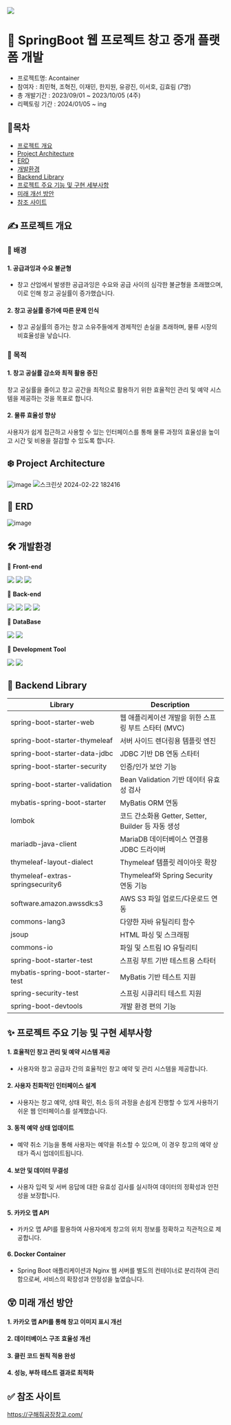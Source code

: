 <img src="https://capsule-render.vercel.app/api?type=waving&height=200&text=Acontainer&fontAlign=50&fontAlignY=40&color=gradient"/>

# 🌈 SpringBoot 웹 프로젝트 창고 중개 플랫폼 개발
- 프로젝트명: Acontainer
- 참여자 : 최민혁, 조혁진, 이재민, 한지원, 유광진, 이서호, 김효림 (7명)
- 총 개발기간 : 2023/09/01 ~ 2023/10/05 (4주)
- 리펙토링 기간 : 2024/01/05 ~ ing


## 📌목차
- [프로젝트 개요](#-프로젝트-개요)
- [Project Architecture](#-project-architecture)
- [ERD](#-erd)
- [개발환경](#-개발환경)
- [Backend Library](#-backend-library)
- [프로젝트 주요 기능 및 구현 세부사항](#-프로젝트-주요-기능-및-구현-세부사항)
- [미래 개선 방안](#-미래-개선-방안)
- [참조 사이트](#-참조-사이트)

## ✍️ 프로젝트 개요

### 🌿 배경
#### 1. 공급과잉과 수요 불균형
- 창고 산업에서 발생한 공급과잉은 수요와 공급 사이의 심각한 불균형을 초래했으며, 이로 인해 창고 공실률이 증가했습니다.
#### 2. 창고 공실률 증가에 따른 문제 인식
- 창고 공실률의 증가는 창고 소유주들에게 경제적인 손실을 초래하며, 물류 시장의 비효율성을 낳습니다.
### 🔫 목적
#### 1. 창고 공실률 감소와 최적 활용 증진
창고 공실률을 줄이고 창고 공간을 최적으로 활용하기 위한 효율적인 관리 및 예약 시스템을 제공하는 것을 목표로 합니다.
#### 2. 물류 효율성 향상
사용자가 쉽게 접근하고 사용할 수 있는 인터페이스를 통해 물류 과정의 효율성을 높이고 시간 및 비용을 절감할 수 있도록 합니다.

## ❄️ Project Architecture
![image](https://github.com/Youkwangjin/SpringBootTeamProject/assets/117841714/f859af67-9555-4527-8389-d826e0cc6862)
![스크린샷 2024-02-22 182416](https://github.com/Youkwangjin/SpringBootTeamProject/assets/117841714/52beec2b-3ae2-4f86-a93d-c86a8e98ccc1)


## 🏬 ERD
![image](https://github.com/user-attachments/assets/1027a606-3d86-4c60-baf8-cf395c7f1381)



## 🛠 개발환경 

📌 **Front-end**

<img src="https://img.shields.io/badge/html5-E34F26?style=for-the-badge&logo=html5&logoColor=white"> <img src="https://img.shields.io/badge/css3-1572B6?style=for-the-badge&logo=css3&logoColor=white">
<img src="https://img.shields.io/badge/JavaScript-F7DF1E?style=for-the-badge&logo=JavaScript&logoColor=white">

📌 **Back-end**

<img src="https://img.shields.io/badge/thymeleaf-005F0F?style=for-the-badge&logo=thymeleaf&logoColor=white"> <img src="https://img.shields.io/badge/SpringBoot-6DB33F?style=for-the-badge&logo=Spring Boot&logoColor=white"> <img src="https://img.shields.io/badge/MyBatis-2E5E82?style=for-the-badge&logo=MyBatis&logoColor=white"> <img src="https://img.shields.io/badge/Docker-2496ED?style=for-the-badge&logo=Docker&logoColor=white">

📌 **DataBase**

<img src="https://img.shields.io/badge/mariadb-003545?style=for-the-badge&logo=mariadb&logoColor=white"> <img src="https://img.shields.io/badge/amazonrds-527FFF?style=for-the-badge&logo=amazonrds&logoColor=white">

📌 **Development Tool** 

<img src="https://img.shields.io/badge/intellijidea-000000?style=for-the-badge&logo=intellijidea&logoColor=white"> <img src="https://img.shields.io/badge/eclipseide-2C2255?style=for-the-badge&logo=eclipseide&logoColor=white"> 

## 📙 Backend Library

| Library                          | Description                             |
| -------------------------------- | --------------------------------------- |
| spring-boot-starter-web          | 웹 애플리케이션 개발을 위한 스프링 부트 스타터 (MVC)      |
| spring-boot-starter-thymeleaf    | 서버 사이드 렌더링용 템플릿 엔진                      |
| spring-boot-starter-data-jdbc    | JDBC 기반 DB 연동 스타터                       |
| spring-boot-starter-security     | 인증/인가 보안 기능                             |
| spring-boot-starter-validation   | Bean Validation 기반 데이터 유효성 검사           |
| mybatis-spring-boot-starter      | MyBatis ORM 연동                          |
| lombok                           | 코드 간소화용 Getter, Setter, Builder 등 자동 생성 |
| mariadb-java-client              | MariaDB 데이터베이스 연결용 JDBC 드라이버            |
| thymeleaf-layout-dialect         | Thymeleaf 템플릿 레이아웃 확장                   |
| thymeleaf-extras-springsecurity6 | Thymeleaf와 Spring Security 연동 기능        |
| software.amazon.awssdk\:s3       | AWS S3 파일 업로드/다운로드 연동                   |
| commons-lang3                    | 다양한 자바 유틸리티 함수                          |
| jsoup                            | HTML 파싱 및 스크래핑                          |
| commons-io                       | 파일 및 스트림 IO 유틸리티                        |
| spring-boot-starter-test         | 스프링 부트 기반 테스트용 스타터                      |
| mybatis-spring-boot-starter-test | MyBatis 기반 테스트 지원                       |
| spring-security-test             | 스프링 시큐리티 테스트 지원                         |
| spring-boot-devtools             | 개발 환경 편의 기능                   |




## ✨ 프로젝트 주요 기능 및 구현 세부사항

#### 1. 효율적인 창고 관리 및 예약 시스템 제공
- 사용자와 창고 공급자 간의 효율적인 창고 예약 및 관리 시스템을 제공합니다.
#### 2. 사용자 친화적인 인터페이스 설계
- 사용자는 창고 예약, 상태 확인, 취소 등의 과정을 손쉽게 진행할 수 있게  사용하기 쉬운 웹 인터페이스를 설계했습니다.
#### 3. 동적 예약 상태 업데이트
- 예약 취소 기능을 통해 사용자는 예약을 취소할 수 있으며, 이 경우 창고의 예약 상태가 즉시 업데이트됩니다.
#### 4. 보안 및 데이터 무결성
- 사용자 입력 및 서버 응답에 대한 유효성 검사를 실시하여 데이터의 정확성과 안전성을 보장합니다.
#### 5. 카카오 맵 API
- 카카오 맵 API를 활용하여 사용자에게 창고의 위치 정보를 정확하고 직관적으로 제공합니다.
#### 6. Docker Container
- Spring Boot 애플리케이션과 Nginx 웹 서버를 별도의 컨테이너로 분리하여 관리함으로써, 서비스의 확장성과 안정성을 높였습니다.
  
## 😲 미래 개선 방안

#### 1. 카카오 맵 API를 통해 창고 이미지 표시 개선
#### 2. 데이터베이스 구조 효율성 개선
#### 3. 클린 코드 원칙 적용 완성
#### 4. 성능, 부하 테스트 결과로 최적화

## ✅ 참조 사이트

https://구해줘공장창고.com/

